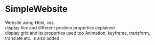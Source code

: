# SimpleWebsite
Website using Html, css. <br>
display flex and different position properties explained <br>
display grid and its properties used too
Animation, keyframe, transform, translate etc. is also added
